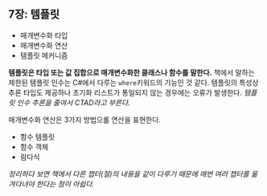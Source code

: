 ## 7장: 템플릿

- 매개변수화 타입
- 매개변수화 연산
- 템플릿 메커니즘

**템플릿은 타입 또는 값 집합으로 매개변수화한 클래스나 함수를 말한다.** 책에서 말하는 제한된 템플릿 인수는 C#에서 다루는 `where`키워드의 기능인 것 같다. 템플릿의 특성상 추론 타입도 제공하나 초기화 리스트가 통일되지 않는 경우에는 오류가 발생한다. *템플릿 인수 추론을 줄여서 CTAD라고 부른다.*

매개변수화 연산은 3가지 방법으롤 연산을 표현한다.

- 함수 템플릿
- 함수 객체
- 람다식

*정리하다 보면 책에서 다른 챕터(절)의 내용을 같이 다루기 때문에 매번 여러 챕터를 옮겨다녀야 한다는 점이 아쉽다.*






